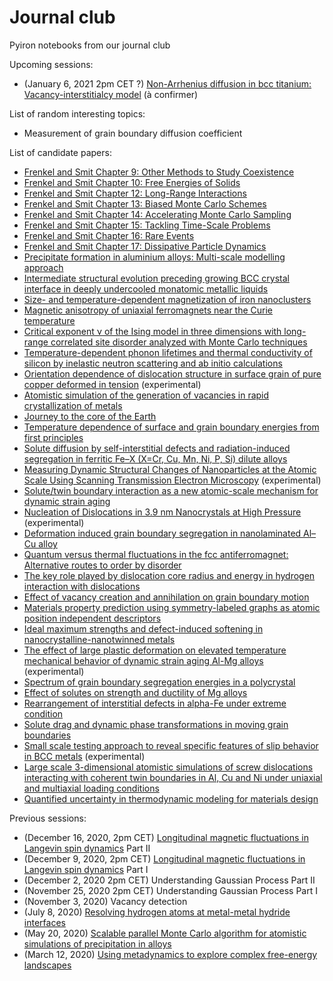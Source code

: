 # Journal club
Pyiron notebooks from our journal club

Upcoming sessions:

- (January 6, 2021 2pm CET ?) [Non-Arrhenius diffusion in bcc titanium: Vacancy-interstitialcy model](https://journals.aps.org/prb/abstract/10.1103/PhysRevB.102.184110) (à confirmer)

List of random interesting topics:

- Measurement of grain boundary diffusion coefficient

List of candidate papers:

- [Frenkel and Smit Chapter 9: Other Methods to Study Coexistence](https://www.sciencedirect.com/book/9780122673511/understanding-molecular-simulation)
- [Frenkel and Smit Chapter 10: Free Energies of Solids](https://www.sciencedirect.com/book/9780122673511/understanding-molecular-simulation)
- [Frenkel and Smit Chapter 12: Long-Range Interactions](https://www.sciencedirect.com/book/9780122673511/understanding-molecular-simulation)
- [Frenkel and Smit Chapter 13: Biased Monte Carlo Schemes](https://www.sciencedirect.com/book/9780122673511/understanding-molecular-simulation)
- [Frenkel and Smit Chapter 14: Accelerating Monte Carlo Sampling](https://www.sciencedirect.com/book/9780122673511/understanding-molecular-simulation)
- [Frenkel and Smit Chapter 15: Tackling Time-Scale Problems](https://www.sciencedirect.com/book/9780122673511/understanding-molecular-simulation)
- [Frenkel and Smit Chapter 16: Rare Events](https://www.sciencedirect.com/book/9780122673511/understanding-molecular-simulation)
- [Frenkel and Smit Chapter 17: Dissipative Particle Dynamics](https://www.sciencedirect.com/book/9780122673511/understanding-molecular-simulation)
- [Precipitate formation in aluminium alloys: Multi-scale modelling approach](https://www.sciencedirect.com/science/article/pii/S1359645420303979)
- [Intermediate structural evolution preceding growing BCC crystal interface in deeply undercooled monatomic metallic liquids](https://www.sciencedirect.com/science/article/pii/S1359645420308740)
- [Size- and temperature-dependent magnetization of iron nanoclusters](https://journals.aps.org/prb/abstract/10.1103/PhysRevB.102.184426)
- [Magnetic anisotropy of uniaxial ferromagnets near the Curie temperature](https://journals.aps.org/prb/abstract/10.1103/PhysRevB.102.174436)
- [Critical exponent ν of the Ising model in three dimensions with long-range correlated site disorder analyzed with Monte Carlo techniques](https://journals.aps.org/prb/abstract/10.1103/PhysRevB.102.174206)
- [Temperature-dependent phonon lifetimes and thermal conductivity of silicon by inelastic neutron scattering and ab initio calculations](https://journals.aps.org/prb/abstract/10.1103/PhysRevB.102.174311)
- [Orientation dependence of dislocation structure in surface grain of pure copper deformed in tension](https://www.sciencedirect.com/science/article/pii/S1359645420308910) (experimental)
- [Atomistic simulation of the generation of vacancies in rapid crystallization of metals](https://www.sciencedirect.com/science/article/pii/S135964542030882X)
- [Journey to the core of the Earth](https://www.nature.com/articles/s41578-020-0211-3)
- [Temperature dependence of surface and grain boundary energies from first principles](https://journals.aps.org/prb/abstract/10.1103/PhysRevB.101.174103)
- [Solute diffusion by self-interstitial defects and radiation-induced segregation in ferritic Fe–X (X=Cr, Cu, Mn, Ni, P, Si) dilute alloys](https://www.sciencedirect.com/science/article/pii/S1359645420302251)
- [Measuring Dynamic Structural Changes of Nanoparticles at the Atomic Scale Using Scanning Transmission Electron Microscopy](https://journals.aps.org/prl/abstract/10.1103/PhysRevLett.124.106105) (experimental)
- [Solute/twin boundary interaction as a new atomic-scale mechanism for dynamic strain aging](https://www.sciencedirect.com/science/article/pii/S1359645420300926)
- [Nucleation of Dislocations in 3.9 nm Nanocrystals at High Pressure](https://journals.aps.org/prl/abstract/10.1103/PhysRevLett.124.106104) (experimental)
- [Deformation induced grain boundary segregation in nanolaminated Al–Cu alloy](https://www.sciencedirect.com/science/article/pii/S1359645419306986)
- [Quantum versus thermal fluctuations in the fcc antiferromagnet: Alternative routes to order by disorder](https://journals.aps.org/prb/abstract/10.1103/PhysRevB.102.220405)
- [The key role played by dislocation core radius and energy in hydrogen interaction with dislocations](https://www.sciencedirect.com/science/article/abs/pii/S1359645419308729)
- [Effect of vacancy creation and annihilation on grain boundary motion](https://www.sciencedirect.com/science/article/abs/pii/S1359645419307839)
- [Materials property prediction using symmetry-labeled graphs as atomic position independent descriptors](https://journals.aps.org/prb/abstract/10.1103/PhysRevB.100.104114)
- [Ideal maximum strengths and defect-induced softening in nanocrystalline-nanotwinned metals](https://www.nature.com/articles/s41563-019-0484-3)
- [The effect of large plastic deformation on elevated temperature mechanical behavior of dynamic strain aging Al-Mg alloys](https://www.sciencedirect.com/science/article/abs/pii/S1359645419306147) (experimental)
- [Spectrum of grain boundary segregation energies in a polycrystal](https://www.sciencedirect.com/science/article/abs/pii/S135964541930624X)
- [Effect of solutes on strength and ductility of Mg alloys](https://www.sciencedirect.com/science/article/abs/pii/S1359645419306081)
- [Rearrangement of interstitial defects in alpha-Fe under extreme condition](https://www.sciencedirect.com/science/article/abs/pii/S1359645419305877)
- [Solute drag and dynamic phase transformations in moving grain boundaries](https://www.sciencedirect.com/science/article/abs/pii/S135964541930566X)
- [Small scale testing approach to reveal specific features of slip behavior in BCC metals](https://www.sciencedirect.com/science/article/abs/pii/S1359645419303155) (experimental)
- [Large scale 3-dimensional atomistic simulations of screw dislocations interacting with coherent twin boundaries in Al, Cu and Ni under uniaxial and multiaxial loading conditions](https://www.sciencedirect.com/science/article/pii/S1359645419303076)
- [Quantified uncertainty in thermodynamic modeling for materials design](https://www.sciencedirect.com/science/article/abs/pii/S1359645419302915)

Previous sessions:

- (December 16, 2020, 2pm CET) [Longitudinal magnetic fluctuations in Langevin spin dynamics](https://journals.aps.org/prb/abstract/10.1103/PhysRevB.86.054416) Part II
- (December 9, 2020, 2pm CET) [Longitudinal magnetic fluctuations in Langevin spin dynamics](https://journals.aps.org/prb/abstract/10.1103/PhysRevB.86.054416) Part I
- (December 2, 2020 2pm CET) Understanding Gaussian Process Part II
- (November 25, 2020 2pm CET) Understanding Gaussian Process Part I
- (November 3, 2020) Vacancy detection
- (July 8, 2020) [Resolving hydrogen atoms at metal-metal hydride interfaces](https://advances.sciencemag.org/content/6/5/eaay4312)
- (May 20, 2020) [Scalable parallel Monte Carlo algorithm for atomistic simulations of precipitation in alloys](https://journals.aps.org/prb/abstract/10.1103/PhysRevB.85.184203)
- (March 12, 2020) [Using metadynamics to explore complex free-energy landscapes](https://www.nature.com/articles/s42254-020-0153-0)
